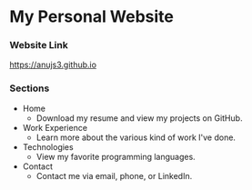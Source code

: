 # My Personal Website	

 ### Website Link	
https://anujs3.github.io	

 ### Sections	
- Home	
  - Download my resume and view my projects on GitHub.	
- Work Experience
  - Learn more about the various kind of work I've done.
- Technologies
  - View my favorite programming languages.
- Contact	
  - Contact me via email, phone, or LinkedIn.
